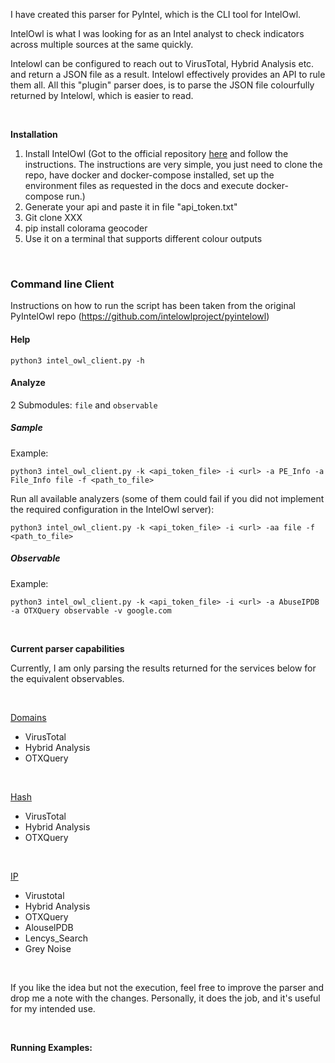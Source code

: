 <!-- #######  THIS IS A COMMENT - Visible only in the source editor #########-->
<p><span data-preserver-spaces="true">I have created this parser for Pylntel, which is the CLI tool for IntelOwl.</span></p>
<p><span data-preserver-spaces="true">IntelOwl is what I was looking for as an Intel analyst to check indicators across multiple sources at the same quickly.</span></p>
<p><span data-preserver-spaces="true">Intelowl can be configured to reach out to VirusTotal, Hybrid Analysis etc. and return a JSON file as a result. Intelowl effectively provides an API to rule them all. All this "plugin" parser does, is to parse the JSON file colourfully returned by Intelowl, which is easier to read.&nbsp;</span></p>
<p>&nbsp;</p>
<p><strong><span data-preserver-spaces="true">Installation</span></strong></p>
<ol>
<li><span data-preserver-spaces="true">Install IntelOwl (Got to the official repository <a href="https://github.com/intelowlproject/IntelOwl">here</a> and follow the instructions. The instructions are very simple, you just need to clone the repo, have docker and docker-compose installed, set up the environment files as requested in the docs and execute docker-compose run.)</span></li>
<li><span data-preserver-spaces="true">Generate your api and paste it in file "api_token.txt"</span></li>
<li><span data-preserver-spaces="true">Git clone XXX</span></li>
<li><span data-preserver-spaces="true">pip install colorama <span id="pip-command">geocoder</span></span></li>
<li>Use it on a terminal that supports different colour outputs</li>
</ol>
<p>&nbsp;</p>
<h3>Command line Client</h3>
<p>Instructions on how to run the script has been taken from the original PyIntelOwl repo (<a href="https://github.com/intelowlproject/pyintelowl">https://github.com/intelowlproject/pyintelowl</a>)</p>
<h4><a id="user-content-help" class="anchor" href="https://github.com/intelowlproject/pyintelowl#help" aria-hidden="true"></a>Help</h4>
<p><code>python3 intel_owl_client.py -h</code></p>
<h4><a id="user-content-analyze" class="anchor" href="https://github.com/intelowlproject/pyintelowl#analyze" aria-hidden="true"></a>Analyze</h4>
<p>2 Submodules:&nbsp;<code>file</code>&nbsp;and&nbsp;<code>observable</code></p>
<h5><a id="user-content-sample" class="anchor" href="https://github.com/intelowlproject/pyintelowl#sample" aria-hidden="true"></a>Sample</h5>
<p>Example:</p>
<p><code>python3 intel_owl_client.py -k &lt;api_token_file&gt; -i &lt;url&gt; -a PE_Info -a File_Info file -f &lt;path_to_file&gt;</code></p>
<p>Run all available analyzers (some of them could fail if you did not implement the required configuration in the IntelOwl server):</p>
<p><code>python3 intel_owl_client.py -k &lt;api_token_file&gt; -i &lt;url&gt; -aa file -f &lt;path_to_file&gt;</code></p>
<h5><a id="user-content-observable" class="anchor" href="https://github.com/intelowlproject/pyintelowl#observable" aria-hidden="true"></a>Observable</h5>
<p>Example:</p>
<p><code>python3 intel_owl_client.py -k &lt;api_token_file&gt; -i &lt;url&gt; -a AbuseIPDB -a OTXQuery observable -v google.com</code></p>
<p>&nbsp;</p>
<p><strong><span data-preserver-spaces="true">Current parser capabilities</span></strong></p>
<p><span data-preserver-spaces="true">Currently, I am only parsing the results returned for the services below for the equivalent observables.</span></p>
<p>&nbsp;</p>
<p><span style="text-decoration: underline;">Domains</span></p>
<ul>
<li><span data-preserver-spaces="true">VirusTotal</span></li>
<li><span data-preserver-spaces="true">Hybrid Analysis</span></li>
<li><span data-preserver-spaces="true">OTXQuery</span></li>
</ul>
<p>&nbsp;</p>
<p><span style="text-decoration: underline;">Hash</span></p>
<ul>
<li><span data-preserver-spaces="true">VirusTotal</span></li>
<li><span data-preserver-spaces="true">Hybrid Analysis</span></li>
<li><span data-preserver-spaces="true">OTXQuery</span></li>
</ul>
<p>&nbsp;</p>
<p><span style="text-decoration: underline;">IP</span></p>
<ul>
<li><span data-preserver-spaces="true">Virustotal</span></li>
<li><span data-preserver-spaces="true">Hybrid Analysis</span></li>
<li><span data-preserver-spaces="true">OTXQuery</span></li>
<li><span data-preserver-spaces="true">AlouselPDB</span></li>
<li><span data-preserver-spaces="true">Lencys_Search</span></li>
<li><span data-preserver-spaces="true">Grey Noise</span></li>
</ul>
<p>&nbsp;</p>
<p><span data-preserver-spaces="true">If you like the idea but not the execution, feel free to improve the parser and drop me a note with the changes. Personally, it does the job, and it's useful for my intended use.</span></p>
<p>&nbsp;</p>
<p><strong>Running Examples:</strong></p>
<p>&nbsp;</p>
<p>&nbsp;</p>
<p>&nbsp;</p>
<p>&nbsp;</p>
